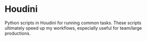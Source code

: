 # Houdini
Python scripts in Houdini for running common tasks. These scripts ultimately speed up my workflows, especially useful for team/large productions.
